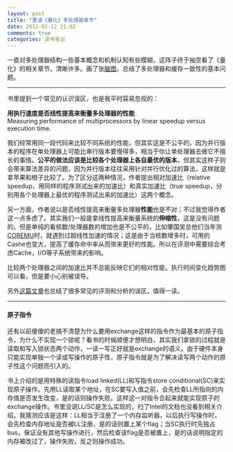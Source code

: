 ```yaml
---
layout: post
title: "重读《量化》多处理器章节"
date: 2012-02-12 21:02
comments: true
categories: 读书笔记
---
```

一直对多处理器结构一些基本概念和机制认知有些模糊，这阵子终于抽空看了《量化》的相关章节，清晰许多。画了张[脑图](http://www.xmind.net/share/zwxiao/multiprocessors-and-cache-coherence/)，总结了多处理器和缓存一致性的基本问题。

---

书里提到一个常见的认识误区，也是我平时容易忽视的：

**用执行速度是否线性提高来衡量多处理器的性能**  
Measuring performance of multiprocessors by linear speedup versus execution time.

我们经常用同一段代码来比较不同系统的性能，但其实这是不公平的。因为并行版本的程序在单处理器上可能比串行版本要慢得多，相当于你让单处理器去做它不擅长的事情。**公平的做法应该是比较各个处理器上各自最优的版本**。但其实这样子则会带来算法差异的问题，因为并行版本往往采用针对并行优化过的算法，这样就是拿苹果和橙子比较了。为了区分这两种情况，作者提出相对加速比（relative speedup，用同样的程序测试出来的加速比）和真实加速比（true speedup，分别用各个处理器上最优的程序测试出来的加速比）这两个概念。

另一方面，作者说以是否线性提高来衡量多处理器**性能**也是不对；不过我觉得作者这一点多虑了。其实我们一般是拿线性提高来衡量系统的**伸缩性**，这是没有问题的。但是单纯的看核数/处理器数的增加也是不公平的，比如肇国吴总他们当年测[COREMU](http://sourceforge.net/p/coremu)时，就遇到过超线性加速的情况；这是由于当核数增多时，可用的Cashe也变大，提高了缓存命中率从而带来更好的性能。所以在评测中需要综合考虑Cache，I/O等子系统带来的影响。

比较两个处理器之间的加速比并不总能反映它们的相对性能。执行时间变化趋势图可以看，但是要小心别被误导。 

另外[这篇文章](http://gernot-heiser.org/benchmarking-crimes.html)也总结了很多常见的评测和分析的误区，值得一读。

---

#### 原子指令

还有以前傻傻的老搞不清楚为什么要用exchange这样的指令作为最基本的原子指令，为什么不实现一个锁呢？看书的时候顺便才想明白，其实我们拿锁的过程就是读取和写入锁状态两个动作，一读一写正好就是exchange的语义。由于硬件本身只能实现单独一个读或写操作的原子性，原子指令就是为了解决读写两个动作的原子性这个问题而引入的。

书上介绍的是用特殊的读指令load linked(LL)和写指令store conditional(SC)来实现原子操作。先用LL读取某个地址，在SC要写入值之前，会先检查LL所指向的内存值是否发生改变，是的话则操作失败。这样这一对指令合起来就能实现原子的exchange操作。书里没说LL/SC是怎么实现的，扫了Intel的文档也没看到相关介绍，我猜测应该是这样：LL相当于注册了一个内存监听器，以后执行写操作时，会先检查内存地址是否被LL注册，是的话则置上某个flag；当SC执行时先独占bus，保证没有其他写操作进行，然后检查该flag是否被置上，是的话说明指定的内存被改过了，操作失败，反之则操作成功。

